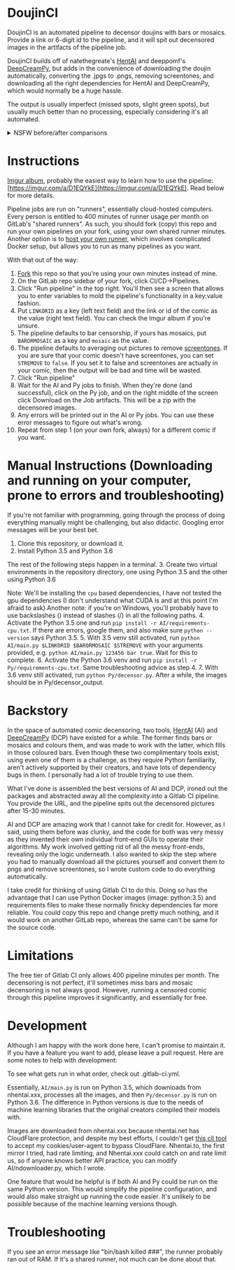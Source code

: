 # DoujinCI

DoujinCI is an automated pipeline to decensor doujins with bars or mosaics. Provide a link or 6-digit id to the pipeline, and it will spit out decensored images in the artifacts of the pipeline job.

DoujinCI builds off of natethegreate's [HentAI](https://github.com/natethegreate/hent-AI) and deeppomf's [DeepCreamPy](https://portrait.gitee.com/1436159772/DeepCreamPy/tree/master), but adds in the convenience of
downloading the doujin automatically, converting the .jpgs to .pngs, removing screentones, and downloading all the right dependencies for HentAI and DeepCreamPy,
which would normally be a huge hassle.

The output is usually imperfect (missed spots, slight green spots), but usually much better than no processing, especially considering it's all automated.


<details markdown="1">
<summary>NSFW before/after comparisons</summary>
Bars:

![](comparison_images/357477-24.jpg)

Mosaics:

![](comparison_images/366224-26.jpg)
<br>

</details>

# Instructions
[Imgur album](https://imgur.com/a/D1EQYkE), probably the easiest way to learn how to use the pipeline: [https://imgur.com/a/D1EQYkE](https://imgur.com/a/D1EQYkE). Read below for more details.

Pipeline jobs are run on "runners", essentially cloud-hosted computers. Every person is entitled to 400 minutes of runner usage per month on GitLab's "shared runners". As such, you should fork (copy) this repo and run your own
pipelines on your fork, using your own shared runner minutes. Another option is to [host your own runner](https://docs.gitlab.com/runner/), which involves complicated Docker setup, but allows you to run as many pipelines as you want.

With that out of the way:

1. [Fork](https://docs.gitlab.com/ee/user/project/repository/forking_workflow.html) this repo so that you're using your own minutes instead of mine. 
2. On the GitLab repo sidebar of your fork, click CI/CD->Pipelines. 
3. Click "Run pipeline" in the top right. You'll then see a screen that allows you to enter variables to mold the pipeline's functionality in a key:value fashion.
4. Put `LINKORID` as a key (left text field) and the link or id of the comic as the value (right text field). You can check the Imgur album if you're unsure.
5. The pipeline defaults to bar censorship, if yours has mosaics, put `BARORMOSAIC` as a key and `mosaic` as the value.
6. The pipeline defaults to averaging out pictures to remove [screentones](https://en.wikipedia.org/wiki/Screentone). If you are sure that your comic
doesn't have screentones, you can set `STREMOVE` to `false`. If you set it to false and screentones are actually in your comic, then the output will be bad and time will be wasted.
7. Click "Run pipeline"
8. Wait for the AI and Py jobs to finish. When they're done (and successful), click on the Py job, and on the right middle of the screen
click Download on the Job artifacts. This will be a zip with the decensored images. 
9. Any errors will be printed out in the AI or Py jobs. You can use these error messages to figure out what's wrong.
10. Repeat from step 1 (on your own fork, always) for a different comic if you want.

# Manual Instructions (Downloading and running on your computer, prone to errors and troubleshooting)
If you're not familiar with programming, going through the process of doing everything manually might be challenging, but also 
didactic. Googling error messages will be your best bet.

1. Clone this repository, or download it. 
2. Install Python 3.5 and Python 3.6

The rest of the following steps happen in a terminal.
3. Create two virtual environments in the repository directory, one using Python 3.5 and the other using Python 3.6

Note: We'll be installing the `cpu` based dependencies, I have not tested the gpu dependencies (I don't understand what CUDA is and at this point I'm afraid to ask)
Another note: if you're on Windows, you'll probably have to use backslashes (\) instead of slashes (/) in all the following paths. 
4. Activate the Python 3.5 one and run `pip install -r AI/requirements-cpu.txt`. If there are errors, google them, and also make sure `python --version` says Python 3.5.
5. With 3.5 venv still activated, run `python AI/main.py $LINKORID $BARORMOSAIC $STREMOVE` with your arguments provided, e.g. `python AI/main.py 123456 bar true`. Wait for this to complete.
6. Activate the Python 3.6 venv and run `pip install -r Py/requirements-cpu.txt`. Same troubleshooting advice as step 4.
7. With 3.6 venv still activated, run `python Py/decensor.py`. After a while, the images should be in Py/decensor_output.

# Backstory
In the space of automated comic decensoring, two tools, [HentAI](https://github.com/natethegreate/hent-AI) (AI) and [DeepCreamPy](https://portrait.gitee.com/1436159772/DeepCreamPy/tree/master) (DCP) have existed for a while. The former 
finds bars or mosaics and colours them, and was made to work with the latter, which
fills in those coloured bars. Even though these two complimentary tools exist, using even one of them is a challenge,
as they require Python familiarity, aren't actively supported by their creators, and have lots of dependency bugs in them. I personally had a lot of trouble trying to use them.

What I've done is assembled the best versions of AI and DCP, ironed out the packages and abstracted away all the complexity into a Gitlab CI pipeline. You provide the URL,
and the pipeline spits out the decensored pictures after 15-30 minutes. 

AI and DCP are amazing work that I cannot take for credit for. However, as I said, using them before was clunky, and the code
for both was very messy as they invented their own individual front-end GUIs to operate their algorithms. My work involved
getting rid of all the messy front-ends, revealing only the logic underneath. I also wanted to skip the step where you had to manually
download all the pictures yourself and convert them to pngs and remove screentones, so I wrote custom code to do everything automatically.

I take credit for thinking of using Gitlab CI to do this. Doing so has the advantage that
I can use Python Docker images (image: python:3.5) and requirements files to make these normally finicky dependencies far more reliable.
You could copy this repo and change pretty much nothing, and it would work on another GitLab repo, whereas the same can't be same for the source code.

# Limitations
The free tier of Gitlab CI only allows 400 pipeline minutes per month. 
The decensoring is not perfect, it'll sometimes miss bars and mosaic decensoring is not always good. However, running a censored
comic through this pipeline improves it significantly, and essentially for free.


# Development
Although I am happy with the work done here, I can't promise to maintain it. If you have a feature you want to add, please leave a pull request.
Here are some notes to help with development:

To see what gets run in what order, check out .gitlab-ci.yml. 

Essentially, `AI/main.py` is run on Python 3.5, which downloads from nhentai.xxx, processes all the images, and then `Py/decensor.py` is run on Python 3.6. 
The difference in Python versions is due to the needs of machine learning libraries that the original creators compiled their models with.

Images are downloaded from nhentai.xxx because nhentai.net has CloudFlare protection, and despite my best efforts, I couldn't get [this cli tool](https://pypi.org/project/nhentai/) to accept my cookies/user-agent to bypass CloudFlare.
Nhentai.to, the first mirror I tried, had rate limiting, and Nhentai.xxx could catch on and rate limit us, so if anyone knows better API practice, you can modify AI/ndownloader.py, which I wrote.


One feature that would be helpful is if both AI and Py could be run on the same Python version. This would simplify the pipeline configuration,
and would also make straight up running the code easier. It's unlikely to be possible because of the machine learning versions though.

# Troubleshooting
If you see an error message like "bin/bash killed ###", the runner probably ran out of RAM. If it's a shared runner, not much can be done about that.
